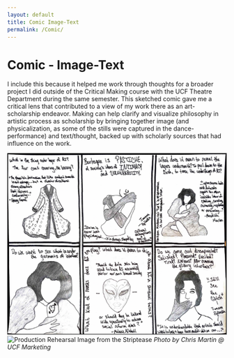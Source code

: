 ```yaml
---
layout: default
title: Comic Image-Text
permalink: /Comic/
---
```

# Comic - Image-Text
I include this because it helped me work through thoughts for a broader project I did outside of the Critical Making course with the UCF Theatre Department during the same semester. This sketched comic gave me a critical lens that contributed to a view of my work there as an art-scholarship endeavor. Making can help clarify and visualize philosophy in artistic process as scholarship by bringing together image (and physicalization, as some of the stills were captured in the dance-performance) and text/thought, backed up with scholarly sources that had influence on the work. 

![Drawn Comic Image-Text of AI Striptease](/assets/images/Comic.png)
![Production Rehearsal Image from the Striptease](/assets/images/ProdPhoto1.jpg)
*Photo by Chris Martin @ UCF Marketing*

